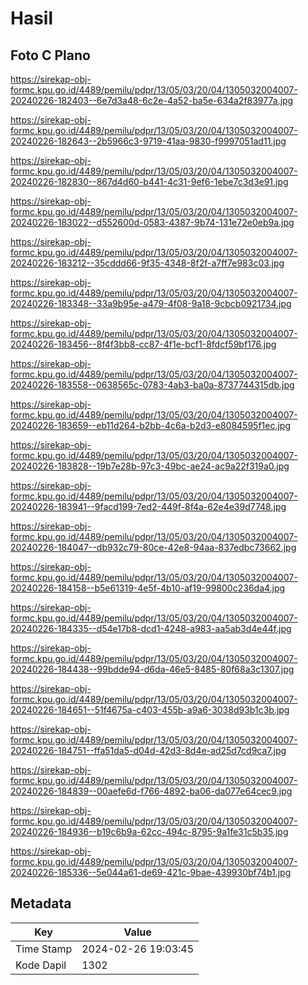 # Hasil

## Foto C Plano

https://sirekap-obj-formc.kpu.go.id/4489/pemilu/pdpr/13/05/03/20/04/1305032004007-20240226-182403--6e7d3a48-6c2e-4a52-ba5e-634a2f83977a.jpg

https://sirekap-obj-formc.kpu.go.id/4489/pemilu/pdpr/13/05/03/20/04/1305032004007-20240226-182643--2b5966c3-9719-41aa-9830-f9997051ad11.jpg

https://sirekap-obj-formc.kpu.go.id/4489/pemilu/pdpr/13/05/03/20/04/1305032004007-20240226-182830--867d4d60-b441-4c31-9ef6-1ebe7c3d3e91.jpg

https://sirekap-obj-formc.kpu.go.id/4489/pemilu/pdpr/13/05/03/20/04/1305032004007-20240226-183022--d552600d-0583-4387-9b74-131e72e0eb9a.jpg

https://sirekap-obj-formc.kpu.go.id/4489/pemilu/pdpr/13/05/03/20/04/1305032004007-20240226-183212--35cddd66-9f35-4348-8f2f-a7ff7e983c03.jpg

https://sirekap-obj-formc.kpu.go.id/4489/pemilu/pdpr/13/05/03/20/04/1305032004007-20240226-183348--33a9b95e-a479-4f08-9a18-9cbcb0921734.jpg

https://sirekap-obj-formc.kpu.go.id/4489/pemilu/pdpr/13/05/03/20/04/1305032004007-20240226-183456--8f4f3bb8-cc87-4f1e-bcf1-8fdcf59bf176.jpg

https://sirekap-obj-formc.kpu.go.id/4489/pemilu/pdpr/13/05/03/20/04/1305032004007-20240226-183558--0638565c-0783-4ab3-ba0a-8737744315db.jpg

https://sirekap-obj-formc.kpu.go.id/4489/pemilu/pdpr/13/05/03/20/04/1305032004007-20240226-183659--eb11d264-b2bb-4c6a-b2d3-e8084595f1ec.jpg

https://sirekap-obj-formc.kpu.go.id/4489/pemilu/pdpr/13/05/03/20/04/1305032004007-20240226-183828--19b7e28b-97c3-49bc-ae24-ac9a22f319a0.jpg

https://sirekap-obj-formc.kpu.go.id/4489/pemilu/pdpr/13/05/03/20/04/1305032004007-20240226-183941--9facd199-7ed2-449f-8f4a-62e4e39d7748.jpg

https://sirekap-obj-formc.kpu.go.id/4489/pemilu/pdpr/13/05/03/20/04/1305032004007-20240226-184047--db932c79-80ce-42e8-94aa-837edbc73662.jpg

https://sirekap-obj-formc.kpu.go.id/4489/pemilu/pdpr/13/05/03/20/04/1305032004007-20240226-184158--b5e61319-4e5f-4b10-af19-99800c236da4.jpg

https://sirekap-obj-formc.kpu.go.id/4489/pemilu/pdpr/13/05/03/20/04/1305032004007-20240226-184335--d54e17b8-dcd1-4248-a983-aa5ab3d4e44f.jpg

https://sirekap-obj-formc.kpu.go.id/4489/pemilu/pdpr/13/05/03/20/04/1305032004007-20240226-184438--99bdde94-d6da-46e5-8485-80f68a3c1307.jpg

https://sirekap-obj-formc.kpu.go.id/4489/pemilu/pdpr/13/05/03/20/04/1305032004007-20240226-184651--51f4675a-c403-455b-a9a6-3038d93b1c3b.jpg

https://sirekap-obj-formc.kpu.go.id/4489/pemilu/pdpr/13/05/03/20/04/1305032004007-20240226-184751--ffa51da5-d04d-42d3-8d4e-ad25d7cd9ca7.jpg

https://sirekap-obj-formc.kpu.go.id/4489/pemilu/pdpr/13/05/03/20/04/1305032004007-20240226-184839--00aefe6d-f766-4892-ba06-da077e64cec9.jpg

https://sirekap-obj-formc.kpu.go.id/4489/pemilu/pdpr/13/05/03/20/04/1305032004007-20240226-184936--b19c6b9a-62cc-494c-8795-9a1fe31c5b35.jpg

https://sirekap-obj-formc.kpu.go.id/4489/pemilu/pdpr/13/05/03/20/04/1305032004007-20240226-185336--5e044a61-de69-421c-9bae-439930bf74b1.jpg


## Metadata

| Key        | Value               |
| ---------- | ------------------- |
| Time Stamp | 2024-02-26 19:03:45 |
| Kode Dapil | 1302                |



